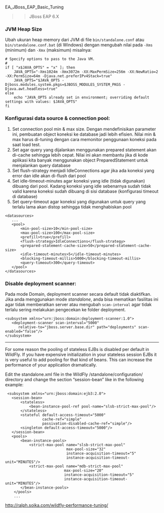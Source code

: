 EA_JBoss_EAP_Basic_Tuning

>> JBoss EAP 6.X

### JVM Heap Size

Ubah ukuran heap memory dari JVM di file `bin/standalone.conf` atau `bin/standalone.conf.bat` (di Windows) dengan mengubah nilai pada `-Xms` (minimum) dan `-Xmx` (maksimum) misalnya:


```
# Specify options to pass to the Java VM.
#
if [ "x$JAVA_OPTS" = "x" ]; then
	JAVA_OPTS="-Xms1024m -Xmx3072m -XX:MaxPermSize=256m -XX:NewRatio=2 -XX:PermSize=64m -Djava.net.preferIPv4Stack=true"
 	JAVA_OPTS="$JAVA_OPTS -Djboss.modules.system.pkgs=$JBOSS_MODULES_SYSTEM_PKGS -Djava.awt.headless=true"
else
 	echo "JAVA_OPTS already set in environment; overriding default settings with values: $JAVA_OPTS"
fi
```


### Konfigurasi data source & connection pool:

1. Set connection pool min & max size. Dengan mendefinisikan parameter ini, pembuatan object koneksi ke database jadi lebih efisien.
   Nilai min & max harus di-tuning dengan cara memonitor penggunaan koneksi pada saat load test.
2. Set agar query yang dijalankan menggunakan prepared statement akan di-cache sehingga lebih cepat.
   Nilai ini akan membantu jika di kode aplikasi kita banyak menggunakan object PreparedStatement untuk menjalankan query database
3. Set flush-strategy menjadi IdleConnections agar jika ada koneksi yang error dan idle akan di-flush dari pool
4. Set idle-timeout-minutes agar koneksi yang idle (tidak digunakan) dibuang dari pool.
   Kadang koneksi yang idle sebenarnya sudah tidak valid karena koneksi sudah dibuang di sisi database (konfigurasi timeout di database)
5. Set query-timeout agar koneksi yang digunakan untuk query yang terlalu lama akan distop sehingga tidak menghabiskan pool

 ```
 <datasources>
 	...
    <pool>
        <min-pool-size>10</min-pool-size>
        <max-pool-size>100</max-pool-size>
        <prefill>true</prefill>
        <flush-strategy>IdleConnections</flush-strategy>
        <prepared-statement-cache-size>50</prepared-statement-cache-size>
        <idle-timeout-minutes>5</idle-timeout-minutes>
        <blocking-timeout-millis>5000</blocking-timeout-millis>
    	<query-timeout>300</query-timeout>
    </pool>
 </datasources>
```

### Disable deployment scanner:

Pada mode Domain, deployment scanner secara default tidak diaktifkan. Jika anda menggunakan mode *standalone*, anda bisa mematikan fasilitas ini agar tidak memberatkan server atau mengubah `scan-interval` agar tidak terlalu sering melakukan pengecekan ke folder deployment.

```
<subsystem xmlns="urn:jboss:domain:deployment-scanner:1.0">
   <deployment-scanner scan-interval="5000"
      relative-to="jboss.server.base.dir" path="deployments" scan-enabled="false"/>
</subsystem>
```

----

For some reason the pooling of stateless EJBs is disabled per default in WildFly. If you have  expensive initialization in your stateless session EJBs it is very useful to add pooling for that kind of beans. This can increase the performance of your application dramatically.

Edit the standalone.xml file in the WildFly /standalone/configuration/ directory and change the section “session-bean” like in the following example:

```
 <subsystem xmlns="urn:jboss:domain:ejb3:2.0">
   <session-bean>
       <stateless>
           <bean-instance-pool-ref pool-name="slsb-strict-max-pool"/>
       </stateless>
       <stateful default-access-timeout="5000"
                 cache-ref="simple"
                 passivation-disabled-cache-ref="simple"/>
       <singleton default-access-timeout="5000"/>
   </session-bean>
   <pools>
       <bean-instance-pools>
           <strict-max-pool name="slsb-strict-max-pool"
                            max-pool-size="32"
                            instance-acquisition-timeout="5"
                            instance-acquisition-timeout-unit="MINUTES"/>
           <strict-max-pool name="mdb-strict-max-pool"
				           max-pool-size="20"
				           instance-acquisition-timeout="5"
				           instance-acquisition-timeout-unit="MINUTES"/>
       </bean-instance-pools>
    </pools>
    ...
```


http://ralph.soika.com/wildfly-performance-tuning/
